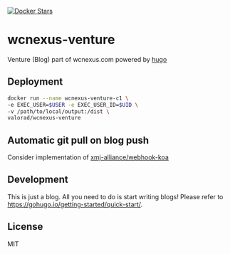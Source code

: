 [![Docker Stars](https://img.shields.io/docker/stars/valorad/wcnexus-venture.svg?style=flat-square)](https://hub.docker.com/r/valorad/wcnexus-venture/)

# wcnexus-venture
Venture (Blog) part of wcnexus.com powered by [hugo](https://github.com/gohugoio/hugo)

## Deployment
``` bash
docker run --name wcnexus-venture-c1 \
-e EXEC_USER=$USER -e EXEC_USER_ID=$UID \
-v /path/to/local/output:/dist \
valorad/wcnexus-venture 
```

## Automatic git pull on blog push
Consider implementation of [xmj-alliance/webhook-koa](https://github.com/xmj-alliance/webhook-koa)

## Development
This is just a blog. All you need to do is start writing blogs!
Please refer to https://gohugo.io/getting-started/quick-start/.

## License
MIT